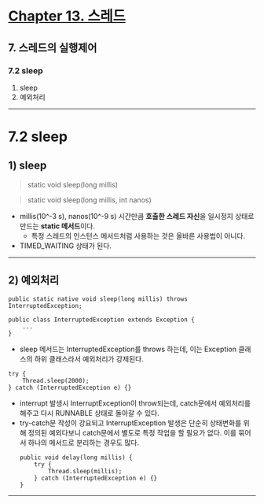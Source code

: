 # <a href = "../README.md" target="_blank">Chapter 13. 스레드</a>
## 7. 스레드의 실행제어
### 7.2 sleep
1) sleep
2) 예외처리

---

# 7.2 sleep

## 1) sleep

> static void sleep(long millis)

> static void sleep(long millis, int nanos)

- millis(10^-3 s), nanos(10^-9 s) 시간만큼 **호출한 스레드 자신**을 일시정지 상태로 만드는 **static 메서드**이다.
  - 특정 스레드의 인스턴스 메서드처럼 사용하는 것은 올바른 사용법이 아니다.
- TIMED_WAITING 상태가 된다.


---

## 2) 예외처리

```
public static native void sleep(long millis) throws InterruptedException;
```
```
public class InterruptedException extends Exception {
    ...
}
```
- sleep 메서드는 InterruptedException를 throws 하는데, 이는 Exception 클래스의 하위 클래스라서 예외처리가 강제된다.

```
try {
    Thread.sleep(2000);
} catch (InterruptedException e) {}
```
- interrupt 발생시 InterruptException이 throw되는데, catch문에서 예외처리를 해주고 다시 RUNNABLE 상태로 돌아갈 수 있다.
- try-catch문 작성이 강요되고 InterruptException 발생은 단순히 상태변화를 위해 정의된 예외다보니 catch문에서 별도로 특정 작업을 할 필요가 없다. 이를 묶어서 하나의 메서드로 분리하는 경우도 많다.
    ```
    public void delay(long millis) {
        try {
            Thread.sleep(millis);
        } catch (InterruptedException e) {}
    }
    ```
---